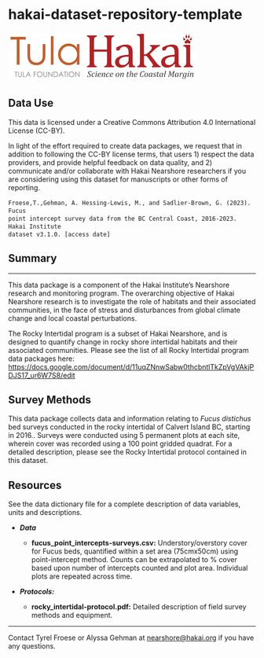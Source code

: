 # hakai-dataset-repository-template

<div float="left">
<img src=docs/logos/tula-logo.png />
<img src=docs/logos/hakai-logo.png />
</div>

## Data Use

This data is licensed under a Creative Commons Attribution 4.0 International 
License (CC-BY).

In light of the effort required to create data packages, we request that in 
addition to following the CC-BY license terms, that users 1) respect the data 
providers, and provide helpful feedback on data quality, and 2) communicate 
and/or collaborate with Hakai Nearshore researchers if you are considering 
using this dataset for manuscripts or other forms of reporting.

```
Froese,T.,Gehman, A. Hessing-Lewis, M., and Sadlier-Brown, G. (2023). Fucus 
point intercept survey data from the BC Central Coast, 2016-2023. Hakai Institute 
dataset v3.1.0. [access date]
```

## Summary

---
This data package is a component of the Hakai Institute’s Nearshore research 
and monitoring program. The overarching objective of Hakai Nearshore research 
is to investigate the role of habitats and their associated communities, in the
face of stress and disturbances from global climate change and local coastal 
perturbations. 

The Rocky Intertidal program is a subset of Hakai Nearshore, and is designed to 
quantify change in rocky shore intertidal habitats and their associated 
communities. Please see the list of all Rocky Intertidal program data packages here: 
https://docs.google.com/document/d/11uqZNnwSabw0thcbntlTkZpVgVAkjPDJS17_ur6W7S8/edit


## Survey Methods

This data package collects data and information relating to *Fucus distichus* 
bed surveys conducted in the rocky intertidal of Calvert Island BC, starting in 
2016.. Surveys were conducted using 5 permanent plots at each site, wherein 
cover was recorded using a 100 point gridded quadrat. For a detailed 
description, please see the Rocky Intertidal protocol contained in this dataset.

## Resources

See the data dictionary file for a complete description of data variables, 
units and descriptions.

- ***Data*** 
	- **fucus_point_intercepts-surveys.csv:** Understory/overstory cover for Fucus
	beds, quantified within a set area (75cmx50cm) using point-intercept method. 
	Counts can be extrapolated to % cover based upon number of intercepts counted 
	and plot area. Individual plots are repeated across time. 

- ***Protocols:***
	- **rocky_intertidal-protocol.pdf:** Detailed description of field survey 
	methods and equipment. 
	

---
Contact Tyrel Froese or Alyssa Gehman at nearshore@hakai.org if you have any 
questions.

